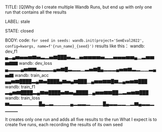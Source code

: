 TITLE:
[Q]Why do I create multiple Wandb Runs, but end up with only one run that contains all the results

LABEL:
stale

STATE:
closed

BODY:
code:
`for seed in seeds: wandb.init(project='SemEval2022', config=kwargs, name=f'{run_name}_{seed}')`
results like this：
wandb:       dev_f1 ▄▂▄▆▅▅▆▇▅▃▂▅▇███▅▃▁▅▆▆▆▆▅▂▂▅▅▅▆▆▄▁▃▆▆▆▇▇
wandb:     dev_loss ▄▂▂▂▄▆▇▇▃▂▂▂▄▅▇█▃▂▂▁▃▅▇█▄▂▂▂▄▅▆▇▃▂▁▁▃▄▅▇
wandb:    train_acc ▄▄▆▇████▃▄▇▅████▄▇▅▄▇███▁▄▆▆▇▇█▇▂▄▅▆▇███
wandb:     train_f1 ▃▄▆▇████▃▄▇▆████▅▇▅▄████▁▄▆▆▇▇██▂▃▅▆▇███
wandb:   train_loss ▆▃▃▃▁▁▁▁█▄▂▃▁▁▁▁▄▂▃▃▂▁▁▁█▄▃▃▂▂▁▂▇▄▃▃▂▁▁▁

It creates only one run and adds all five results to the run
What I expect is to create five runs, each recording the results of its own seed

